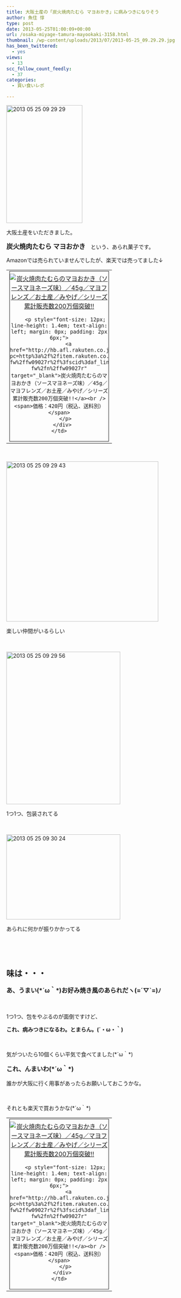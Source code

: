 ```yaml
---
title: 大阪土産の「炭火焼肉たむら マヨおかき」に病みつきになりそう
author: 魚住 惇
type: post
date: 2013-05-25T01:00:09+00:00
url: /osaka-miyage-tamura-mayookaki-3158.html
thumbnail: /wp-content/uploads/2013/07/2013-05-25_09.29.29.jpg
has_been_twittered:
  - yes
views:
  - 13
scc_follow_count_feedly:
  - 37
categories:
  - 買い食いレポ

---
```

<img decoding="async" loading="lazy" title="2013-05-25_09.29.29.jpg" src="/wp-content/uploads/2013/05/2013-05-25_09.29.29.jpg" alt="2013 05 25 09 29 29" width="200" height="309" border="0" />

<!--more-->

大阪土産をいただきました。

<span style="font-size: 17px;"><b>炭火焼肉たむら マヨおかき</b></span>　という、あられ菓子です。

Amazonでは売られていませんでしたが、楽天では売ってました↓

<table border="0" cellspacing="0" cellpadding="0">
  <tr>
    <td valign="top">
      <div style="border: 1px solid; margin: 0px; padding: 6px 0px; width: 260px; text-align: center; float: left;">
        <a href="http://hb.afl.rakuten.co.jp/hgc/11485106.861b321c.11485107.1e625b91/?pc=http%3a%2f%2fitem.rakuten.co.jp%2ffantasia-fw%2ffw09027r%2f%3fscid%3daf_link_tbl&m=http%3a%2f%2fm.rakuten.co.jp%2ffantasia-fw%2fn%2ffw09027r" target="_blank"><img decoding="async" style="margin: 0px; padding: 0px;" src="http://hbb.afl.rakuten.co.jp/hgb/?pc=http%3a%2f%2fthumbnail.image.rakuten.co.jp%2f%400_mall%2ffantasia-fw%2fcabinet%2fitem%2ffw09027_01.jpg%3f_ex%3d240x240&m=http%3a%2f%2fthumbnail.image.rakuten.co.jp%2f%400_mall%2ffantasia-fw%2fcabinet%2fitem%2ffw09027_01.jpg%3f_ex%3d80x80" alt="炭火焼肉たむらのマヨおかき（ソースマヨネーズ味）／45g／マヨフレンズ／お土産／みやげ／シリーズ累計販売数200万個突破!!" border="0" /></a></p> 
        
        <p style="font-size: 12px; line-height: 1.4em; text-align: left; margin: 0px; padding: 2px 6px;">
          <a href="http://hb.afl.rakuten.co.jp/hgc/11485106.861b321c.11485107.1e625b91/?pc=http%3a%2f%2fitem.rakuten.co.jp%2ffantasia-fw%2ffw09027r%2f%3fscid%3daf_link_tbl&m=http%3a%2f%2fm.rakuten.co.jp%2ffantasia-fw%2fn%2ffw09027r" target="_blank">炭火焼肉たむらのマヨおかき（ソースマヨネーズ味）／45g／マヨフレンズ／お土産／みやげ／シリーズ累計販売数200万個突破!!</a><br /><span>価格：420円（税込、送料別）</span>
        </p>
      </div>
    </td>
  </tr>
</table>

 

<img decoding="async" loading="lazy" title="2013-05-25_09.29.43.jpg" src="/wp-content/uploads/2013/05/2013-05-25_09.29.43.jpg" alt="2013 05 25 09 29 43" width="400" height="420" border="0" /> 

楽しい仲間がいるらしい

 

<img decoding="async" loading="lazy" title="2013-05-25 09.29.56.jpg" src="/wp-content/uploads/2013/05/2013-05-25-09.29.56.jpg" alt="2013 05 25 09 29 56" width="300" height="400" border="0" /> 

1つ1つ、包装されてる

 

<img decoding="async" loading="lazy" title="2013-05-25_09.30.24.jpg" src="/wp-content/uploads/2013/05/2013-05-25_09.30.24.jpg" alt="2013 05 25 09 30 24" width="300" height="223" border="0" /> 

あられに何かが振りかかってる

 

 

## 味は・・・

<p style="font-size: 16px;">
  <b>あ、うまい(*´ω｀*)お好み焼き風のあられだヽ(=´▽`=)ﾉ</b>
</p>

 

1つ1つ、包をやぶるのが面倒ですけど、

**これ、病みつきになるわ。とまらん。(´・ω・｀)**

 

気がついたら10個くらい平気で食べてました(\*´ω｀\*)

<p style="font-size: 16px;">
  <b>これ、んまいわ(*´ω｀*) </b>
</p>

誰かが大阪に行く用事があったらお願いしておこうかな。

 

それとも楽天で買おうかな(\*´ω｀\*)

<table border="0" cellspacing="0" cellpadding="0">
  <tr>
    <td valign="top">
      <div style="border: 1px solid; margin: 0px; padding: 6px 0px; width: 260px; text-align: center; float: left;">
        <a href="http://hb.afl.rakuten.co.jp/hgc/11485106.861b321c.11485107.1e625b91/?pc=http%3a%2f%2fitem.rakuten.co.jp%2ffantasia-fw%2ffw09027r%2f%3fscid%3daf_link_tbl&m=http%3a%2f%2fm.rakuten.co.jp%2ffantasia-fw%2fn%2ffw09027r" target="_blank"><img decoding="async" style="margin: 0px; padding: 0px;" src="http://hbb.afl.rakuten.co.jp/hgb/?pc=http%3a%2f%2fthumbnail.image.rakuten.co.jp%2f%400_mall%2ffantasia-fw%2fcabinet%2fitem%2ffw09027_01.jpg%3f_ex%3d240x240&m=http%3a%2f%2fthumbnail.image.rakuten.co.jp%2f%400_mall%2ffantasia-fw%2fcabinet%2fitem%2ffw09027_01.jpg%3f_ex%3d80x80" alt="炭火焼肉たむらのマヨおかき（ソースマヨネーズ味）／45g／マヨフレンズ／お土産／みやげ／シリーズ累計販売数200万個突破!!" border="0" /></a></p> 
        
        <p style="font-size: 12px; line-height: 1.4em; text-align: left; margin: 0px; padding: 2px 6px;">
          <a href="http://hb.afl.rakuten.co.jp/hgc/11485106.861b321c.11485107.1e625b91/?pc=http%3a%2f%2fitem.rakuten.co.jp%2ffantasia-fw%2ffw09027r%2f%3fscid%3daf_link_tbl&m=http%3a%2f%2fm.rakuten.co.jp%2ffantasia-fw%2fn%2ffw09027r" target="_blank">炭火焼肉たむらのマヨおかき（ソースマヨネーズ味）／45g／マヨフレンズ／お土産／みやげ／シリーズ累計販売数200万個突破!!</a><br /><span>価格：420円（税込、送料別）</span>
        </p>
      </div>
    </td>
  </tr>
</table>